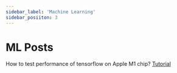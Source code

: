 ```yaml
---
sidebar_label: 'Machine Learning'
sidebar_posiiton: 3
---
```



# ML Posts
How to test performance of tensorflow on Apple M1 chip?  [ Tutorial](/mac/machinelearning-m1)


